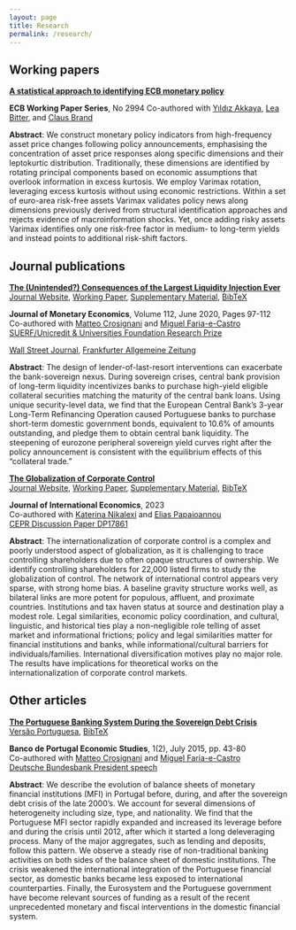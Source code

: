 ```yaml
---
layout: page
title: Research
permalink: /research/
---
```


## Working papers

[**A statistical approach to identifying ECB monetary policy**](https://www.ecb.europa.eu/pub/pdf/scpwps/ecb.wp2994~6c2bcefa86.en.pdf) <br>

**ECB Working Paper Series**, No 2994
Co-authored with [Yıldız Akkaya](https://sites.google.com/site/yildizakkaya), [Lea Bitter](https://www.leabitter.com/), and [Claus Brand](https://www.ecb.europa.eu/pub/research/authors/profiles/claus-brand.en.html)

**Abstract**: We construct monetary policy indicators from high-frequency asset price changes following policy announcements, emphasising the concentration of asset price responses along specific dimensions and their leptokurtic distribution. Traditionally, these dimensions are identified by rotating principal components based on economic assumptions that overlook information in excess kurtosis. We employ Varimax rotation, leveraging excess kurtosis without using economic restrictions. Within a set of euro-area risk-free assets Varimax validates policy news along dimensions previously derived from structural identification approaches and rejects evidence of macroinformation shocks. Yet, once adding risky assets Varimax identifies only one risk-free factor in medium- to long-term yields and instead points to additional risk-shift factors.

## Journal publications

[**The (Unintended?) Consequences of the Largest Liquidity Injection Ever**](https://doi.org/10.1016/j.jmoneco.2019.01.020) <br>
[Journal Website](https://doi.org/10.1016/j.jmoneco.2019.01.020), [Working Paper](/files/CCF.pdf), [Supplementary Material](/files/CCF_Supplementary_Material.pdf), [BibTeX](/files/bibtex_ccf_jme.bib)

**Journal of Monetary Economics**, Volume 112, June 2020, Pages 97-112 <br>
Co-authored with [Matteo Crosignani](http://matteocrosignani.com/) and [Miguel Faria-e-Castro](http://fariaecastro.net/) <br>
[SUERF/Unicredit & Universities Foundation Research Prize](https://www.suerf.org/suerf-unicredit-and-universities-foundation) <br>
<!-- [AFA 2016](http://www.afajof.org/details/page/8357781/2016-Meeting-Program.html), [SED 2016](https://editorialexpress.com/conference/SED2016/program/SED2016.html), [CFIC 2017](https://www.eventbrite.com/e/chicago-financial-institutions-conference-2017-registration-27614554877) <br> -->
[Wall Street Journal](https://www.wsj.com/articles/fed-paper-looks-at-unintended-consequences-of-largest-liquidity-injection-ever-1486748614), [Frankfurter Allgemeine Zeitung](http://blogs.faz.net/fazit/2016/01/06/was-kann-die-ezb-7140/)

**Abstract**: The design of lender-of-last-resort interventions can exacerbate the bank-sovereign nexus. During sovereign crises, central bank provision of long-term liquidity incentivizes banks to purchase high-yield eligible collateral securities matching the maturity of the central bank loans. Using unique security-level data, we find that the European Central Bank’s 3-year Long-Term Refinancing Operation caused Portuguese banks to purchase short-term domestic government bonds, equivalent to 10.6% of amounts outstanding, and pledge them to obtain central bank liquidity. The steepening of eurozone peripheral sovereign yield curves right after the policy announcement is consistent with the equilibrium effects of this “collateral trade.”

[**The Globalization of Corporate Control**](https://doi.org/10.1016/j.jinteco.2023.103754) <br>
[Journal Website](https://doi.org/10.1016/j.jinteco.2023.103754), [Working Paper](/files/corp_control.pdf), [Supplementary Material](/files/corp_control_appendix.pdf), [BibTeX](/files/bibtext_corp_control.bib)

**Journal of International Economics**, 2023 <br>
Co-authored with [Katerina Nikalexi](https://twitter.com/knikalexi) and [Elias Papaioannou](https://sites.google.com/site/papaioannouelias/) <br>
[CEPR Discussion Paper DP17861](https://cepr.org/publications/dp17861)

**Abstract**: The internationalization of corporate control is a complex and poorly understood aspect of globalization, as it is challenging to trace controlling shareholders due to often opaque structures of ownership. We identify controlling shareholders for 22,000 listed firms to study the globalization of control. The network of international control appears very sparse, with strong home bias. A baseline gravity structure works well, as bilateral links are more potent for populous, affluent, and proximate countries. Institutions and tax haven status at source and destination play a modest role. Legal similarities, economic policy coordination, and cultural, linguistic, and historical ties play a non-negligible role telling of asset market and informational frictions; policy and legal similarities matter for financial institutions and banks, while informational/cultural barriers for individuals/families. International diversification motives play no major role. The results have implications for theoretical works on the internationalization of corporate control markets.

## Other articles

[**The Portuguese Banking System During the Sovereign Debt Crisis**](/files/published_article_EN.pdf) <br>
[Versão Portuguesa](/files/published_article_PT.pdf), [BibTeX](/files/bibtex_ccf_bdpeconstudies_2015.bib)

**Banco de Portugal Economic Studies**, 1(2), July 2015, pp. 43-80<br>
Co-authored with [Matteo Crosignani](http://matteocrosignani.com/) and [Miguel Faria-e-Castro](http://fariaecastro.net/) <br>
[Deutsche Bundesbank President speech](https://www.bis.org/review/r151211b.htm)

**Abstract**: We describe the evolution of balance sheets of monetary financial institutions (MFI) in Portugal before, during, and after the sovereign debt crisis of the late 2000’s. We account for several dimensions of heterogeneity including size, type, and nationality. We find that the Portuguese MFI sector rapidly expanded and increased its leverage before and during the crisis until 2012, after which it started a long deleveraging process. Many of the major aggregates, such as lending and deposits, follow this pattern. We observe a steady rise of non-traditional banking activities on both sides of the balance sheet of domestic institutions. The crisis weakened the international integration of the Portuguese financial sector, as domestic banks became less exposed to international counterparties. Finally, the Eurosystem and the Portuguese government have become relevant sources of funding as a result of the recent unprecedented monetary and fiscal interventions in the domestic financial system.
